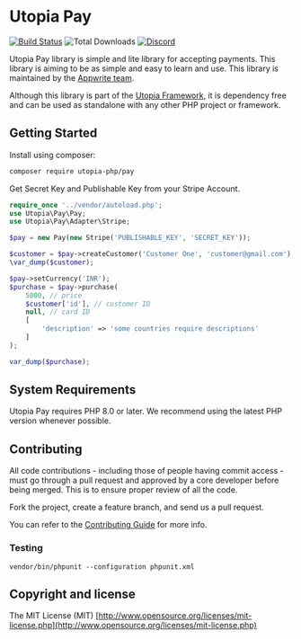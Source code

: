 # Utopia Pay

[![Build Status](https://travis-ci.org/utopia-php/pay.svg?branch=master)](https://travis-ci.com/utopia-php/pay)
![Total Downloads](https://img.shields.io/packagist/dt/utopia-php/pay.svg)
[![Discord](https://img.shields.io/discord/564160730845151244?label=discord)](https://appwrite.io/discord)

Utopia Pay library is simple and lite library for accepting payments. This library is aiming to be as simple and easy to learn and use. This library is maintained by the [Appwrite team](https://appwrite.io).

Although this library is part of the [Utopia Framework](https://github.com/utopia-php/framework), it is dependency free and can be used as standalone with any other PHP project or framework.

## Getting Started

Install using composer:
```bash
composer require utopia-php/pay
```

Get Secret Key and Publishable Key from your Stripe Account.

```php
require_once '../vendor/autoload.php';
use Utopia\Pay\Pay;
use Utopia\Pay\Adapter\Stripe;

$pay = new Pay(new Stripe('PUBLISHABLE_KEY', 'SECRET_KEY'));

$customer = $pay->createCustomer('Customer One', 'customer@gmail.com');
\var_dump($customer);

$pay->setCurrency('INR');
$purchase = $pay->purchase(
    5000, // price
    $customer['id'], // customer ID
    null, // card ID
    [
        'description' => 'some countries require descriptions'
    ]
);

var_dump($purchase);
```

## System Requirements

Utopia Pay requires PHP 8.0 or later. We recommend using the latest PHP version whenever possible.


## Contributing

All code contributions - including those of people having commit access - must go through a pull request and approved by a core developer before being merged. This is to ensure proper review of all the code.

Fork the project, create a feature branch, and send us a pull request.

You can refer to the [Contributing Guide](CONTRIBUTING.md) for more info.

### Testing

```
vendor/bin/phpunit --configuration phpunit.xml
```

## Copyright and license

The MIT License (MIT) [http://www.opensource.org/licenses/mit-license.php](http://www.opensource.org/licenses/mit-license.php)

